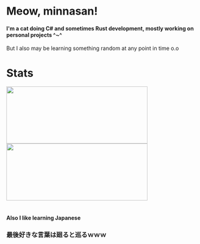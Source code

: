 
<div>
  <div>
    <h1>Meow, minnasan!</h1>
    <h4>I'm a cat doing C# and sometimes Rust development, mostly working on personal projects ^~^</h4>
    <p>But I also may be learning something random at any point in time o.o</p>
  </div>
</div>

  <div>
    <h1>Stats</h1>
    <a href="https://github.com/lyrapuff">
      <img align="center" width="370" height="150" src="https://github-readme-stats.vercel.app/api?username=lyrapuff&show_icons=true&theme=panda&custom_title=あたしのスタット&count_private=true&hide_border=true&include_all_commits=true" />
    </a>
    <a href="https://github.com/lyrapuff">
      <img align="center" width="370" height="150" src="https://github-readme-stats.vercel.app/api/top-langs/?username=lyrapuff&layout=compact&hide_border=true&theme=panda&count_private=true" />
    </a>
  </div>

<br>

<div>
  <h4>Also I like learning Japanese</h4>
  <h3>最後好きな言葉は廻ると巡るｗｗｗ</h3>
</div>

